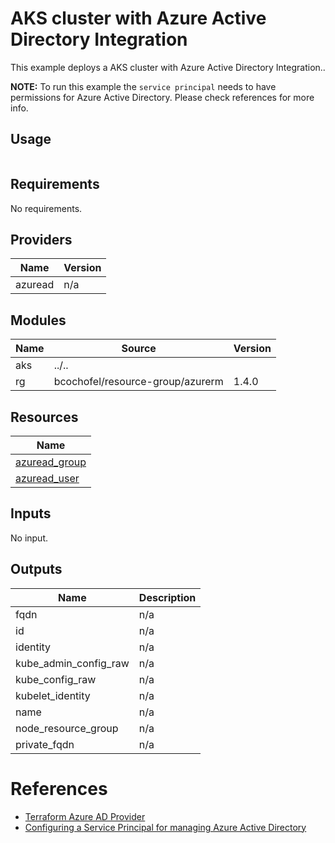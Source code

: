 # AKS cluster with Azure Active Directory Integration

This example deploys a AKS cluster with Azure Active Directory Integration..

**NOTE:** To run this example the `service principal` needs to have permissions
for Azure Active Directory. Please check references for more info.

## Usage

```hcl:examples/aad-integration/main.tf
```

<!-- BEGINNING OF PRE-COMMIT-TERRAFORM DOCS HOOK -->
## Requirements

No requirements.

## Providers

| Name | Version |
|------|---------|
| azuread | n/a |

## Modules

| Name | Source | Version |
|------|--------|---------|
| aks | ../.. |  |
| rg | bcochofel/resource-group/azurerm | 1.4.0 |

## Resources

| Name |
|------|
| [azuread_group](https://registry.terraform.io/providers/hashicorp/azuread/latest/docs/resources/group) |
| [azuread_user](https://registry.terraform.io/providers/hashicorp/azuread/latest/docs/data-sources/user) |

## Inputs

No input.

## Outputs

| Name | Description |
|------|-------------|
| fqdn | n/a |
| id | n/a |
| identity | n/a |
| kube\_admin\_config\_raw | n/a |
| kube\_config\_raw | n/a |
| kubelet\_identity | n/a |
| name | n/a |
| node\_resource\_group | n/a |
| private\_fqdn | n/a |
<!-- END OF PRE-COMMIT-TERRAFORM DOCS HOOK -->

# References

* [Terraform Azure AD Provider](https://registry.terraform.io/providers/hashicorp/azuread/latest/docs)
* [Configuring a Service Principal for managing Azure Active Directory](https://registry.terraform.io/providers/hashicorp/azuread/latest/docs/guides/service_principal_configuration)
